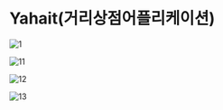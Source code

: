 # Yahait(거리상점어플리케이션)

![1](https://user-images.githubusercontent.com/32234263/51357873-3dabd000-1b04-11e9-9d5e-ebb142ff5396.PNG)

![11](https://user-images.githubusercontent.com/32234263/51357919-6e8c0500-1b04-11e9-9837-32abb293214a.PNG)

![12](https://user-images.githubusercontent.com/32234263/51357951-90858780-1b04-11e9-9204-677522ceca71.PNG)

![13](https://user-images.githubusercontent.com/32234263/51357973-a98e3880-1b04-11e9-9ff5-68829602f229.PNG)
